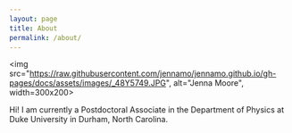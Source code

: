 ```yaml
---
layout: page
title: About
permalink: /about/
---
```


<img src="https://raw.githubusercontent.com/jennamo/jennamo.github.io/gh-pages/docs/assets/images/_48Y5749.JPG", alt="Jenna Moore", width=300x200>

Hi! I am currently a Postdoctoral Associate in the Department of Physics at Duke University in Durham, North Carolina.
